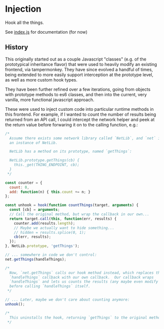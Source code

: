 # Injection

Hook all the things.

See [index.js](index.js) for documentation (for now)

## History

This originally started out as a couple Javascript "classes" (e.g. of the prototypical inheritance flavor) that were used to heavily modify an existing frontend, via tampermonkey.  They have since evolved a handful of times, being extended to more easily support interception at the prototype level, as well as more custom hook types.

They have been further refined over a few iterations, going from objects with prototype methods to es6 classes, and then into the current, very vanilla, more functional javascript approach.

These were used to inject custom code into particular runtime methods in this frontend.  For example, if I wanted to count the number of results being returned from an API call, I could intercept the network helper and peek at the return value before forwaring it on to the calling function, e.g.:

```javascript
/*
  Assume there exists some network library called `NetLib`, and `net` is
  an instance of NetLib.

  NetLib has a method on its prototype, named `getThings`:

  NetLib.prototype.getThings(cb) {
    this._get(THING_ENDPOINT, cb);
  }
 */

const counter = {
  count: 0,
  add: function(n) { this.count += n; }
};

const unhook = hook(function countThings(target, arguments) {
  const [cb] = arguments;
  // Call the original method, but wrap the callback in our own...
  return target.call(this, function(err, results) {
    counter.add(results.length);
    // Maybe we actually want to hide something...
    // hidden = results.splice(0, 1);
    cb(err, results);
  });
}, NetLib.prototype, 'getThings');

// ... somewhere in code we don't control:
net.getThings(handleThings);

/*
  Now, `net.getThings` calls our hook method instead, which replaces the
  `handleThings` callback with our own callback.  Our callback wraps 
  `handleThings` and lets us counts the results (any maybe even modify them)
  before calling `handleThings` itself.
 */

// ... Later, maybe we don't care about counting anymore:
unhook();

/*
  This uninstalls the hook, returning `getThings` to the original method.
 */
```
